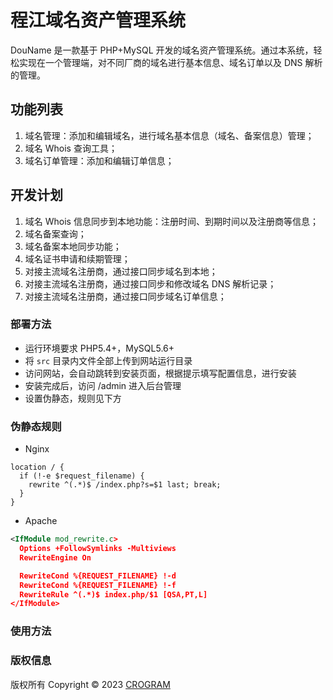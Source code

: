 # 程江域名资产管理系统

DouName 是一款基于 PHP+MySQL 开发的域名资产管理系统。通过本系统，轻松实现在一个管理端，对不同厂商的域名进行基本信息、域名订单以及 DNS 解析的管理。

## 功能列表

1. 域名管理：添加和编辑域名，进行域名基本信息（域名、备案信息）管理；
2. 域名 Whois 查询工具；
3. 域名订单管理：添加和编辑订单信息；

## 开发计划

1. 域名 Whois 信息同步到本地功能：注册时间、到期时间以及注册商等信息；
2. 域名备案查询；
3. 域名备案本地同步功能；
4. 域名证书申请和续期管理；
5. 对接主流域名注册商，通过接口同步域名到本地；
6. 对接主流域名注册商，通过接口同步和修改域名 DNS 解析记录；
7. 对接主流域名注册商，通过接口同步域名订单信息；

### 部署方法

- 运行环境要求 PHP5.4+，MySQL5.6+
- 将 `src` 目录内文件全部上传到网站运行目录
- 访问网站，会自动跳转到安装页面，根据提示填写配置信息，进行安装
- 安装完成后，访问 /admin 进入后台管理
- 设置伪静态，规则见下方

### 伪静态规则

- Nginx

```nginx
location / {
  if (!-e $request_filename) {
    rewrite ^(.*)$ /index.php?s=$1 last; break;
  }
}
```

- Apache

```xml
<IfModule mod_rewrite.c>
  Options +FollowSymlinks -Multiviews
  RewriteEngine On

  RewriteCond %{REQUEST_FILENAME} !-d
  RewriteCond %{REQUEST_FILENAME} !-f
  RewriteRule ^(.*)$ index.php/$1 [QSA,PT,L]
</IfModule>
```

### 使用方法

### 版权信息

版权所有 Copyright © 2023 [CROGRAM](https://crogram.com)
